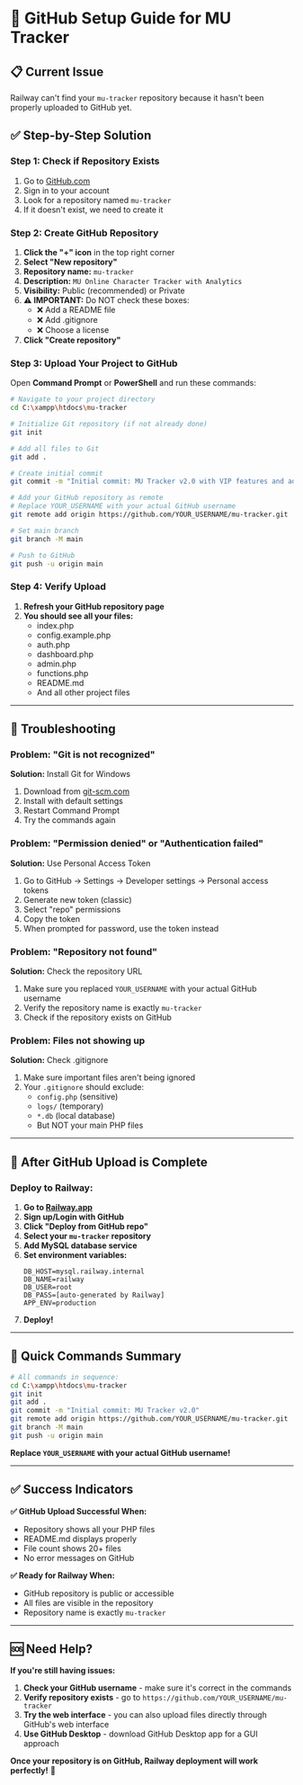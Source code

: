 # 🚀 GitHub Setup Guide for MU Tracker

## 📋 Current Issue
Railway can't find your `mu-tracker` repository because it hasn't been properly uploaded to GitHub yet.

## ✅ Step-by-Step Solution

### **Step 1: Check if Repository Exists**
1. Go to [GitHub.com](https://github.com)
2. Sign in to your account
3. Look for a repository named `mu-tracker`
4. If it doesn't exist, we need to create it

### **Step 2: Create GitHub Repository**
1. **Click the "+" icon** in the top right corner
2. **Select "New repository"**
3. **Repository name:** `mu-tracker`
4. **Description:** `MU Online Character Tracker with Analytics`
5. **Visibility:** Public (recommended) or Private
6. **⚠️ IMPORTANT:** Do NOT check these boxes:
   - ❌ Add a README file
   - ❌ Add .gitignore
   - ❌ Choose a license
7. **Click "Create repository"**

### **Step 3: Upload Your Project to GitHub**

Open **Command Prompt** or **PowerShell** and run these commands:

```bash
# Navigate to your project directory
cd C:\xampp\htdocs\mu-tracker

# Initialize Git repository (if not already done)
git init

# Add all files to Git
git add .

# Create initial commit
git commit -m "Initial commit: MU Tracker v2.0 with VIP features and admin panel"

# Add your GitHub repository as remote
# Replace YOUR_USERNAME with your actual GitHub username
git remote add origin https://github.com/YOUR_USERNAME/mu-tracker.git

# Set main branch
git branch -M main

# Push to GitHub
git push -u origin main
```

### **Step 4: Verify Upload**
1. **Refresh your GitHub repository page**
2. **You should see all your files:**
   - index.php
   - config.example.php
   - auth.php
   - dashboard.php
   - admin.php
   - functions.php
   - README.md
   - And all other project files

---

## 🔧 Troubleshooting

### **Problem: "Git is not recognized"**
**Solution:** Install Git for Windows
1. Download from [git-scm.com](https://git-scm.com/download/win)
2. Install with default settings
3. Restart Command Prompt
4. Try the commands again

### **Problem: "Permission denied" or "Authentication failed"**
**Solution:** Use Personal Access Token
1. Go to GitHub → Settings → Developer settings → Personal access tokens
2. Generate new token (classic)
3. Select "repo" permissions
4. Copy the token
5. When prompted for password, use the token instead

### **Problem: "Repository not found"**
**Solution:** Check the repository URL
1. Make sure you replaced `YOUR_USERNAME` with your actual GitHub username
2. Verify the repository name is exactly `mu-tracker`
3. Check if the repository exists on GitHub

### **Problem: Files not showing up**
**Solution:** Check .gitignore
1. Make sure important files aren't being ignored
2. Your `.gitignore` should exclude:
   - `config.php` (sensitive)
   - `logs/` (temporary)
   - `*.db` (local database)
   - But NOT your main PHP files

---

## 🚀 After GitHub Upload is Complete

### **Deploy to Railway:**
1. **Go to [Railway.app](https://railway.app)**
2. **Sign up/Login with GitHub**
3. **Click "Deploy from GitHub repo"**
4. **Select your `mu-tracker` repository**
5. **Add MySQL database service**
6. **Set environment variables:**
   ```
   DB_HOST=mysql.railway.internal
   DB_NAME=railway
   DB_USER=root
   DB_PASS=[auto-generated by Railway]
   APP_ENV=production
   ```
7. **Deploy!**

---

## 📝 Quick Commands Summary

```bash
# All commands in sequence:
cd C:\xampp\htdocs\mu-tracker
git init
git add .
git commit -m "Initial commit: MU Tracker v2.0"
git remote add origin https://github.com/YOUR_USERNAME/mu-tracker.git
git branch -M main
git push -u origin main
```

**Replace `YOUR_USERNAME` with your actual GitHub username!**

---

## ✅ Success Indicators

**✅ GitHub Upload Successful When:**
- Repository shows all your PHP files
- README.md displays properly
- File count shows 20+ files
- No error messages on GitHub

**✅ Ready for Railway When:**
- GitHub repository is public or accessible
- All files are visible in the repository
- Repository name is exactly `mu-tracker`

---

## 🆘 Need Help?

**If you're still having issues:**
1. **Check your GitHub username** - make sure it's correct in the commands
2. **Verify repository exists** - go to `https://github.com/YOUR_USERNAME/mu-tracker`
3. **Try the web interface** - you can also upload files directly through GitHub's web interface
4. **Use GitHub Desktop** - download GitHub Desktop app for a GUI approach

**Once your repository is on GitHub, Railway deployment will work perfectly!** 🚀
